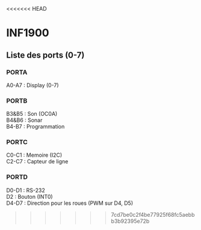 <<<<<<< HEAD
# INF1900

## Liste des ports (0-7)
### PORTA
A0-A7 : Display (0-7)  

### PORTB
B3&B5 : Son (OC0A)  
B4&B6 : Sonar  
B4-B7 : Programmation  

### PORTC
C0-C1 : Memoire (I2C)  
C2-C7 : Capteur de ligne  

### PORTD
D0-D1 : RS-232  
D2 : Bouton (INT0)  
D4-D7 : Direction pour les roues (PWM sur D4, D5)  
>>>>>>> 7cd7be0c2f4be77925f68fc5aebbb3b92395e72b
